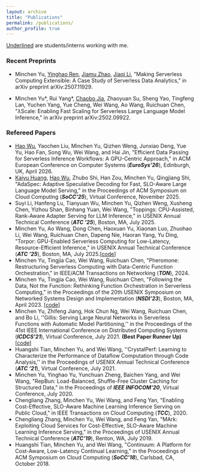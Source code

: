 ```yaml
---
layout: archive
title: "Publications"
permalink: /publications/
author_profile: true
---
```


<u>Underlined</u> are students/interns working with me.

### Recent Preprints

- Minchen Yu, <u>Yinghao Ren</u>, <u>Jiamu Zhao</u>, <u>Jiaqi Li</u>, "Making Serverless Computing Extensible: A Case Study of Serverless Data Analytics," in arXiv preprint arXiv:2507.11929.
<!-- - Kaiyu Huang, Hao Wu, Zhubo Shi, Han Zou, Minchen Yu, Qingjiang Shi, "SpecServe: Efficient and SLO-Aware Large Language Model Serving with Adaptive Speculative Decoding," in arXiv preprint arXiv:2503.05096. -->
- Minchen Yu*, Rui Yang\*, <u>Chaobo Jia</u>, Zhaoyuan Su, Sheng Yao, Tingfeng Lan, Yuchen Yang, Yue Cheng, Wei Wang, Ao Wang, Ruichuan Chen, "$\lambda$Scale: Enabling Fast Scaling for Serverless Large Language Model Inference," in arXiv preprint arXiv:2502.09922.
  <!-- - Hao Wu, Junxiao Deng, Minchen Yu, Yue Yu, Yaochen Liu, Hao Fan, Song Wu, Wei Wang, "FaaSTube: Optimizing GPU-oriented Data Transfer for Serverless Computing," in arXiv preprint arXiv:2411.01830. -->
  <!-- - Suyi Li, Hanfeng Lu, Tianyuan Wu, Minchen Yu, Qizhen Weng, Xusheng Chen, Yizhou Shan, Binhang Yuan, Wei Wang, "CaraServe: CPU-Assisted and Rank-Aware LoRA Serving for Generative LLM Inference," in arXiv preprint arXiv:2401.11240. -->
  <!-- - Minchen Yu, Ao Wang, Dong Chen, Haoxuan Yu, Xiaonan Luo, Zhuohao Li, Wei Wang, Ruichuan Chen, Dapeng Nie, Haoran Yang, "FaaSwap: SLO-Aware, GPU-Eficient Serverless Inference via Model Swapping," in arXiv preprint arXiv:2306.03622. -->


### Refereed Papers

- <u>Hao Wu</u>, Yaochen Liu, Minchen Yu, Qizhen Weng, Junxiao Deng, Yue Yu, Hao Fan, Song Wu, Wei Wang, and Hai Jin, "Efficient Data Passing for Serverless Inference Workflows: A GPU-Centric Approach," in ACM European Conference on Computer Systems (***EuroSys'26***), Edinburgh, UK, April 2026. 
- <u>Kaiyu Huang</u>, <u>Hao Wu</u>, Zhubo Shi, Han Zou, Minchen Yu, Qingjiang Shi, "AdaSpec: Adaptive Speculative Decoding for Fast, SLO-Aware Large Language Model Serving," in the Proceedings of ACM Symposium on Cloud Computing (***SoCC'25***), Virtual Conference, November 2025.
- Suyi Li, Hanfeng Lu, Tianyuan Wu, Minchen Yu, Qizhen Weng, Xusheng Chen, Yizhou Shan, Binhang Yuan, Wei Wang, "Toppings: CPU-Assisted, Rank-Aware Adapter Serving for LLM Inference," in USENIX Annual Technical Conference (***ATC ’25***), Boston, MA, July 2025.
- Minchen Yu, Ao Wang, Dong Chen, Haoxuan Yu, Xiaonan Luo, Zhuohao Li, Wei Wang, Ruichuan Chen, Dapeng Nie, Haoran Yang, Yu Ding, "Torpor: GPU-Enabled Serverless Computing for Low-Latency,  Resource-Efficient Inference," in USENIX Annual Technical Conference (***ATC ’25***), Boston, MA, July 2025.[[code](https://github.com/FCSLab/torpor)]
- Minchen Yu, Tingjia Cao, Wei Wang, Ruichuan Chen, "Pheromone: Restructuring Serverless Computing with Data-Centric Function Orchestration," in IEEE/ACM Transactions on Networking (***TON***), 2024.
- Minchen Yu, Tingjia Cao, Wei Wang, Ruichuan Chen, "Following the Data, Not the Function: Rethinking Function Orchestration in Serverless Computing," in the Proceedings of the 20th USENIX Symposium on Networked Systems Design and Implementation (***NSDI’23***), Boston, MA, April 2023. [[code](https://github.com/MincYu/pheromone)]
- Minchen Yu, Zhifeng Jiang, Hok Chun Ng, Wei Wang, Ruichuan Chen, and Bo Li, ''Gillis: Serving Large Neural Networks in Serverless Functions with Automatic Model Partitioning,'' in the Proceedings of the 41st IEEE International Conference on Distributed Computing Systems (***ICDCS'21***), Virtual Conference, July 2021. **(Best Paper Runner Up)**  [[code](https://github.com/MincYu/gillis-open-source)]
- Huangshi Tian, Minchen Yu, and Wei Wang, ''CrystalPerf: Learning to Characterize the Performance of Dataflow Computation through Code Analysis,'' in the Proceedings of USENIX Annual Technical Conference (***ATC ’21***), Virtual Conference, July 2021.
- Minchen Yu, Yinghao Yu, Yunchuan Zheng, Baichen Yang, and Wei Wang, "RepBun: Load-Balanced, Shuffle-Free Cluster Caching for Structured Data," in the Proceedings of ***IEEE INFOCOM'20***, Virtual Conference, July 2020.
- Chengliang Zhang, Minchen Yu, Wei Wang, and Feng Yan, "Enabling Cost-Effective, SLO-Aware Machine Learning Inference Serving on Public Cloud," in IEEE Transactions on Cloud Computing (***TCC***), 2020.
- Chengliang Zhang, Minchen Yu, Wei Wang, and Feng Yan, "MArk: Exploiting Cloud Services for Cost-Effective, SLO-Aware Machine Learning Inference Serving," in the Proceedings of USENIX Annual Technical Conference (***ATC'19***), Renton, WA, July 2019.
- Huangshi Tian, Minchen Yu, and Wei Wang, "Continuum: A Platform for Cost-Aware, Low-Latency Continual Learning," in the Proceedings of ACM Symposium on Cloud Computing (***SoCC'18***), Carlsbad, CA, October 2018.

